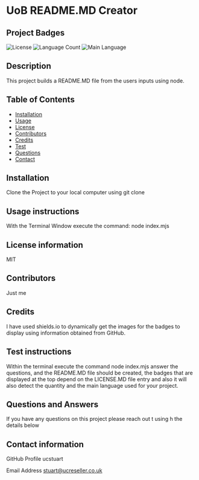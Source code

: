 
# UoB README.MD Creator

## Project Badges

![License](https://img.shields.io/github/license/ucstuart/UoB-Readme-Generator?style=for-the-badge) ![Language Count](https://img.shields.io/github/languages/count/ucstuart/UoB-Readme-Generator?style=for-the-badge) ![Main Language](https://img.shields.io/github/languages/top/ucstuart/UoB-Readme-Generator?style=for-the-badge)

## Description
    
This project builds a README.MD file from the users inputs using node.

## Table of Contents

* [Installation](#Installation)
* [Usage](#Usage)
* [License](#License)
* [Contributors](#Contributors)
* [Credits](#Credits)
* [Test](#Test)
* [Questions](#Questions)
* [Contact](#Contact")

## Installation

Clone the Project to your local computer using git clone

## Usage instructions

With the Terminal Window execute the command: node index.mjs

## License information

MIT

## Contributors

Just me

## Credits

I have used shields.io to dynamically get the images for the badges to display using information obtained from GitHub.

## Test instructions

Within the terminal execute the command node index.mjs answer the questions, and the README.MD file should be created, the badges that are displayed at the top depend on the LICENSE.MD file entry and also it will also detect the quantity and the main language used for your project.

## Questions and Answers

If you have any questions on this project please reach out t using h the details below

## Contact information

GitHub Profile ucstuart

Email Address stuart@ucreseller.co.uk
    

